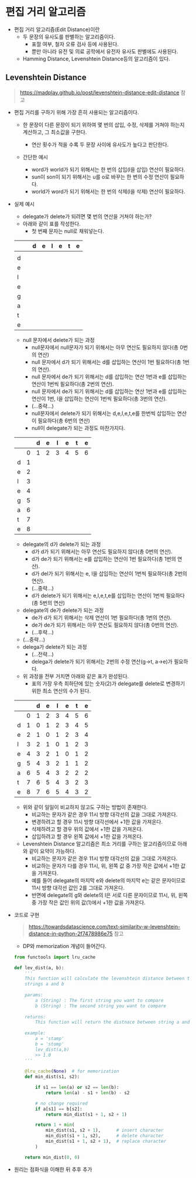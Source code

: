 # 편집 거리 알고리즘

- 편집 거리 알고리즘(Edit Distance)이란
  - 두 문장의 유사도를 판별하는 알고리즘이다.
    - 표절 여부, 철자 오류 검사 등에 사용된다.
    - 뿐만 아니라 유전 및 의료 공학에서 유전자 유사도 판별에도 사용된다.
  - Hamming Distance,  Levenshtein Distance등의 알고리즘이 있다.



## Levenshtein Distance

> https://madplay.github.io/post/levenshtein-distance-edit-distance 참고

- 편집 거리를 구하기 위해 가장 흔히 사용되는 알고리즘이다.

  - 한 문장이 다른 문장이 되기 위하여 몇 번의 삽입, 수정, 삭제를 거쳐야 하는지 계산하고, 그 최소값을 구한다.
    - 연산 횟수가 적을 수록 두 문장 사이에 유사도가 높다고 판단한다.

  - 간단한 예시
    - word가 world가 되기 위해서는 한 번의 삽입(l을 삽입) 연산이 필요하다.
    - sun이 son이 되기 위해서는 u를 o로 바꾸는 한 번의 수정 연산이 필요하다.
    - world가 word가 되기 위해서는 한 번의 삭제(l을 삭제) 연산이 필요하다.



- 실제 예시

  - delegate가 delete가 되려면 몇 번의 연산을 거쳐야 하는가?
  - 아래와 같이 표를 작성한다.
    - 첫 번째 문자는 null로 채워넣는다.

  |      |      | d    | e    | l    | e    | t    | e    |
  | ---- | ---- | ---- | ---- | ---- | ---- | ---- | ---- |
  |      |      |      |      |      |      |      |      |
  | d    |      |      |      |      |      |      |      |
  | e    |      |      |      |      |      |      |      |
  | l    |      |      |      |      |      |      |      |
  | e    |      |      |      |      |      |      |      |
  | g    |      |      |      |      |      |      |      |
  | a    |      |      |      |      |      |      |      |
  | t    |      |      |      |      |      |      |      |
  | e    |      |      |      |      |      |      |      |

  - null 문자에서 delete가 되는 과정
    - null문자에서 null문자가 되기 위해서는 아무 연산도 필요하지 않다(총 0번의 연산)
    - null 문자에서 d가 되기 위해서는 d를 삽입하는 연산이 1번 필요하다(총 1번의 연산).
    - null 문자에서 de가 되기 위해서는 d를 삽입하는 연산 1번과 e를 삽입하는 연산이 1번씩 필요하다(총 2번의 연산).
    - null 문자에서 de가 되기 위해서는 d를 삽입하는 연산 1번과 e를 삽입하는 연산이 1번, l을 삽입하는 연산이 1번씩 필요하다(총 3번의 연산).
    - (...중략...)
    - null문자에서 delete가 되기 위해서는 d,e,l,e,t,e를 한번씩 삽입하는 연산이 필요하다(총 6번의 연산)
    - null이 delegate가 되는 과정도 마찬가지다.

  |      |      | d    | e    | l    | e    | t    | e    |
  | ---- | ---- | ---- | ---- | ---- | ---- | ---- | ---- |
  |      | 0    | 1    | 2    | 3    | 4    | 5    | 6    |
  | d    | 1    |      |      |      |      |      |      |
  | e    | 2    |      |      |      |      |      |      |
  | l    | 3    |      |      |      |      |      |      |
  | e    | 4    |      |      |      |      |      |      |
  | g    | 5    |      |      |      |      |      |      |
  | a    | 6    |      |      |      |      |      |      |
  | t    | 7    |      |      |      |      |      |      |
  | e    | 8    |      |      |      |      |      |      |

  - delegate의 d가 delete가 되는 과정
    - d가 d가 되기 위해서는 아무 연산도 필요하지 않다(총 0번의 연산).
    - d가 de가 되기 위해서는 e를 삽입하는 연산이 1번 필요하다(총 1번의 연산).
    - d가 del가 되기 위해서는 e, l을 삽입하는 연산이 1번씩 필요하다(총 2번의 연산).
    - (...중략...)
    - d가 delete가 되기 위해서는 e,l,e,t,e를 삽입하는 연산이 1번씩 필요하다(총 5번의 연산)
  - delegate의 de가 delete가 되는 과정
    - de가 d가 되기 위해서는 삭제 연산이 1번 필요하다(총 1번의 연산).
    - de가 de가 되기 위해서는 아무 연산도 필요하지 않다(총 0번의 연산).
    - (...후략...)
  - (...중략...)
  - delega가 delete가 되는 과정
    - (...전략...)
    - delega가 delete가 되기 위해서는 2번의 수정 연산(g->t, a->e)가 필요하다.
  - 위 과정을 전부 거치면 아래와 같은 표가 완성된다.
    - 표의 가장 우측 최하단에 있는 숫자(2)가 delegate를 delete로 변경하기 위한 최소 연산의 수가 된다.

  |      |      | d    | e    | l    | e    | t    | e    |
  | ---- | ---- | ---- | ---- | ---- | ---- | ---- | ---- |
  |      | 0    | 1    | 2    | 3    | 4    | 5    | 6    |
  | d    | 1    | 0    | 1    | 2    | 3    | 4    | 5    |
  | e    | 2    | 1    | 0    | 1    | 2    | 3    | 4    |
  | l    | 3    | 2    | 1    | 0    | 1    | 2    | 3    |
  | e    | 4    | 3    | 2    | 1    | 0    | 1    | 2    |
  | g    | 5    | 4    | 3    | 2    | 1    | 1    | 2    |
  | a    | 6    | 5    | 4    | 3    | 2    | 2    | 2    |
  | t    | 7    | 6    | 5    | 4    | 3    | 2    | 3    |
  | e    | 8    | 7    | 6    | 5    | 4    | 3    | 2    |

  - 위와 같이 일일이 비교하지 않고도 구하는 방법이 존재한다.
    - 비교하는 문자가 같은 경우 11시 방향 대각선의 값을 그대로 가져온다.
    - 변경하려고 할 경우 11시 방향 대각선에서 +1한 값을 가져온다.
    - 삭제하려고 할 경우 위의 값에서 +1한 값을 가져온다.
    - 삽입하려고 할 경우 왼쪽 값에서 +1한 값을 가져온다.
  - Levenshtein Distance 알고리즘은 최소 거리를 구하는 알고리즘이므로 아래와 같이 요약이 가능하다.
    - 비교하는 문자가 같은 경우 11시 방향 대각선의 값을 그대로 가져온다.
    - 비교하는 문자가 다를 경우 11시, 위, 왼쪽 값 중 가장 작은 값에서 +1한 값을 가져온다.
    - 예를 들어 delegate의 마지막 e와 delete의 마지막 e는 같은 문자이므로 11시 방향 대각선 값인 2를 그대로 가져온다.
    - 반면에 delegate의 g와 delete의 l은 서로 다른 문자이므로 11시, 위, 왼쪽 중 가장 작은 값인 위의 값(1)에서 +1한 값을 가져온다.



- 코드로 구현

  > https://towardsdatascience.com/text-similarity-w-levenshtein-distance-in-python-2f7478986e75 참고

  - DP와 memorization 개념이 들어간다.

  ```python
  from functools import lru_cache
  
  def lev_dist(a, b):
      '''
      This function will calculate the levenshtein distance between two input
      strings a and b
      
      params:
          a (String) : The first string you want to compare
          b (String) : The second string you want to compare
          
      returns:
          This function will return the distnace between string a and b.
          
      example:
          a = 'stamp'
          b = 'stomp'
          lev_dist(a,b)
          >> 1.0
      '''
      
      @lru_cache(None)  # for memorization
      def min_dist(s1, s2):
  
          if s1 == len(a) or s2 == len(b):
              return len(a) - s1 + len(b) - s2
  
          # no change required
          if a[s1] == b[s2]:
              return min_dist(s1 + 1, s2 + 1)
  
          return 1 + min(
              min_dist(s1, s2 + 1),      # insert character
              min_dist(s1 + 1, s2),      # delete character
              min_dist(s1 + 1, s2 + 1),  # replace character
          )
  
      return min_dist(0, 0)
  ```



- 원리는 점화식을 이해한 뒤 추후 추가
